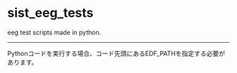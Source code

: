 # sist_eeg_tests
eeg test scripts made in python.

---
Pythonコードを実行する場合、コード先頭にあるEDF_PATHを指定する必要があります。
